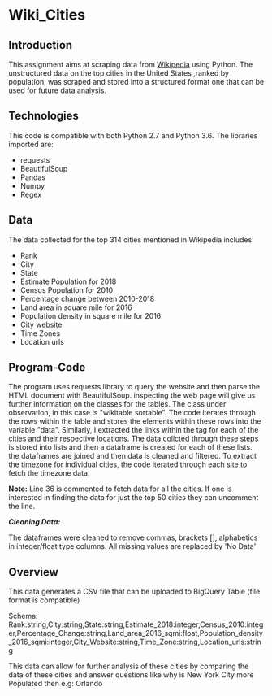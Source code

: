 # Wiki_Cities

## Introduction

This assignment aims at scraping data from [Wikipedia](https://en.wikipedia.org/wiki/List_of_United_States_cities_by_population) using Python. The unstructured data on the top cities in the United States ,ranked by population, was scraped and stored into a structured format one that can be used for future data analysis.   

## Technologies

This code is compatible with both Python 2.7 and Python 3.6. The libraries imported are:
  * requests
  * BeautifulSoup
  * Pandas
  * Numpy
  * Regex
  
## Data

The data collected for the top 314 cities mentioned in Wikipedia includes:

  * Rank
  * City
  * State
  * Estimate Population for 2018
  * Census Population for 2010
  * Percentage change between 2010-2018 
  * Land area in square mile for 2016
  * Population density in square mile for 2016
  * City website 
  * Time Zones
  * Location urls
  
 ## Program-Code
 
The program uses requests library to query the website and then parse the HTML document with BeautifulSoup.
inspecting the web page will give us further information on the classes for the tables. The class under observation, in this case is "wikitable sortable".
The code iterates through the rows within the table and stores the elements within these rows into the variable "data". Similarly, I extracted the links within the <a> tag for each of the cities and their respective locations.
The data collcted through these steps is stored into lists and then a dataframe is created for each of these lists. the dataframes are joined and then data is cleaned and filtered.
To extract the timezone for individual cities, the code iterated through each site to fetch the timezone data.

**Note:** Line 36 is commented to fetch data for all the cities. If one is interested in finding the data for just the top 50 cities they can uncomment the line. 

***Cleaning Data:*** 

The dataframes were cleaned to remove commas, brackets [], alphabetics in integer/float type columns. All missing values are replaced by 'No Data'


## Overview

This data generates a CSV file that can be uploaded to BigQuery Table (file format is compatible)

Schema: Rank:string,City:string,State:string,Estimate_2018:integer,Census_2010:integer,Percentage_Change:string,Land_area_2016_sqmi:float,Population_density_2016_sqmi:integer,City_Website:string,Time_Zone:string,Location_urls:string

This data can allow for further analysis of these cities by comparing the data of these cities and answer questions like why is New York City more Populated then e.g: Orlando


